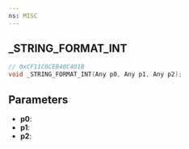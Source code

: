 ```yaml
---
ns: MISC
---
```

## _STRING_FORMAT_INT

```c
// 0xCF11C0CEB40C401B
void _STRING_FORMAT_INT(Any p0, Any p1, Any p2);
```

## Parameters
* **p0**:
* **p1**:
* **p2**:
